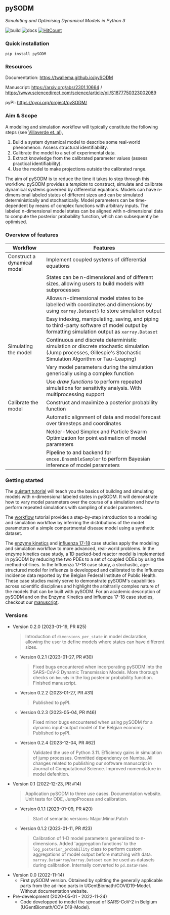 ## pySODM
*Simulating and Optimising Dynamical Models in Python 3*

![build](https://github.com/twallema/pySODM/actions/workflows/tests.yml/badge.svg) ![docs](https://github.com/twallema/pySODM/actions/workflows/deploy.yml/badge.svg) [![HitCount](https://hits.dwyl.com/twallema/pySODM.svg)](https://hits.dwyl.com/twallema/pySODM)

### Quick installation 
```
pip install pySODM
```
### Resources

Documentation: https://twallema.github.io/pySODM

Manuscript: https://arxiv.org/abs/2301.10664 / https://www.sciencedirect.com/science/article/pii/S1877750323002089

pyPI: https://pypi.org/project/pySODM/ 

### Aim & Scope

A modeling and simulation workflow will typically constitute the following steps (see [Villaverde et. al](https://doi.org/10.1093/bib/bbab387)),
1. Build a system dynamical model to describe some real-world phenomenon. Assess structural identifiability.
2. Calibrate the model to a set of experimental data.
3. Extract knowledge from the calibrated parameter values (assess practical identifiability).
4. Use the model to make projections outside the calibrated range.

The aim of pySODM is to reduce the time it takes to step through this workflow. pySODM provides a *template* to construct, simulate and calibrate dynamical systems governed by differential equations. Models can have n-dimensional labeled states of different sizes and can be simulated deterministically and stochastically. Model parameters can be time-dependent by means of complex functions
with arbitrary inputs. The labeled n-dimensional model states can be aligned with n-dimensional
data to compute the posterior probability function, which can subsequently be optimised.

### Overview of features

| Workflow                     | Features                                                                                                                        |
|------------------------------|---------------------------------------------------------------------------------------------------------------------------------|
| Construct a dynamical model     | Implement coupled systems of differential equations            |
|                                 | States can be n-dimensional and of different sizes, allowing users to build models with subprocesses                                       |
|                                 | Allows n-dimensional model states to be labelled with coordinates and dimensions by using `xarray.Dataset}` to store simulation output |
|                                 | Easy indexing, manipulating, saving, and piping to third-party software of model output by formatting simulation output as `xarray.Dataset` |
| Simulating the model            | Continuous and discrete deterministic simulation or discrete stochastic simulation (Jump processes, Gillespie's Stochastic Simulation Algorithm or Tau-Leaping) |
|                                 | Vary model parameters during the simulation generically using a complex function |
|                                 | Use *draw functions* to perform repeated simulations for sensitivity analysis. With multiprocessing support |
| Calibrate the model             | Construct and maximize a posterior probability function  |
|                                 | Automatic alignment of data and model forecast over timesteps and coordinates  |
|                                 | Nelder-Mead Simplex and Particle Swarm Optimization for point estimation of model parameters |
|                                 | Pipeline to and backend for `emcee.EnsembleSampler` to perform Bayesian inference of model parameters                           |

### Getting started

The [quistart tutorial](quickstart.md) will teach you the basics of building and simulating models with n-dimensional labeled states in pySODM. It will demonstrate how to vary model parameters over the course of a simulation and how to perform repeated simulations with sampling of model parameters.

The [workflow](worfklow.md) tutorial provides a step-by-step introduction to a modeling and simulation workflow by inferring the distributions of the model parameters of a simple compartmental disease model using a synthetic dataset. 

The [enzyme kinetics](enzyme_kinetics.md) and [influenza 17-18](influenza_1718.md) case studies apply the modeling and simulation workflow to more advanced, real-world problems. In the enzyme kinetics case study, a 1D packed-bed reactor model is implemented in pySODM by reducing the two PDEs to a set of coupled ODEs by using the method-of-lines. In the Influenza 17-18 case study, a stochastic, age-structured model for influenza is developped and calibrated to the Influenza incidence data reported by the Belgian Federal Institute of Public Health. These case studies mainly serve to demonstrate pySODM's capabilities across scientific disciplines and highlight the arbitrarily complex nature of the models that can be built with pySODM. For an academic description of pySODM and on the Enzyme Kinetics and Influenza 17-18 case studies, checkout our [manuscript](https://arxiv.org/abs/2301.10664).

### Versions

- Version 0.2.0 (2023-01-19, PR #25)
    > Introduction of `dimensions_per_state` in model declaration, allowing the user to define models where states can have different sizes.
    - Version 0.2.1 (2023-01-27, PR #30)
        > Fixed bugs encountered when incorporating pySODM into the SARS-CoV-2 Dynamic Transmission Models. More thorough checks on `bounds` in the log posterior probability function. Finished manuscript.
    - Version 0.2.2 (2023-01-27, PR #31)
        > Published to pyPI.
    - Version 0.2.3 (2023-05-04, PR #46)
        > Fixed minor bugs encountered when using pySODM for a dynamic input-output model of the Belgian economy. Published to pyPI.
    - Version 0.2.4 (2023-12-04, PR #62)
        > Validated the use of Python 3.11. Efficiency gains in simulation of jump processes. Ommitted dependency on Numba. All changes related to publishing our software manuscript in Journal of Computational Science. Improved nomenclature in model defenition.
- Version 0.1 (2022-12-23, PR #14)
    > Application pySODM to three use cases. Documentation website. Unit tests for ODE, JumpProcess and calibration. 
    - Version 0.1.1 (2023-01-09, PR #20)
        > Start of semantic versions: Major.Minor.Patch
    - Version 0.1.2 (2023-01-11, PR #23)
        > Calibration of 1-D model parameters generalized to n-dimensions.
        > Added 'aggregation functions' to the `log_posterior_probability` class to perform custom aggregations of model output before matching with data.
        > `xarray.DataArray`/`xarray.Dataset` can be used as datasets during calibration. Internally converted to `pd.DataFrame`.
- Version 0.0 (2022-11-14)
    - First pySODM version. Obtained by splitting the generally applicable parts from the ad-hoc parts in UGentBiomath/COVID19-Model. Without documentation website. 
- Pre-development (2020-05-01 - 2022-11-24)
    - Code developped to model the spread of SARS-CoV-2 in Belgium (UGentBiomath/COVID19-Model).